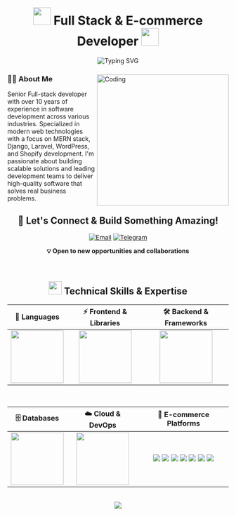 <div>
  <h1 align="center">
  <img src="https://user-images.githubusercontent.com/74038190/213844263-a8897a51-32f4-4b3b-b5c2-e1528b89f6f3.png" width="40" /> 
  Full Stack & E-commerce Developer 
  <img src="https://user-images.githubusercontent.com/74038190/213844263-a8897a51-32f4-4b3b-b5c2-e1528b89f6f3.png" width="40" />
</h1>

<div align="center">
  <img src="https://readme-typing-svg.herokuapp.com?font=Fira+Code&pause=1000&color=36BCF7&center=true&vCenter=true&width=435&lines=Senior+Full-Stack+Developer;10%2B+Years+Experience;MERN+%7C+Django+%7C+Laravel+Expert;Blockchain+%26+DeFi+Enthusiast" alt="Typing SVG" />
</div>

<div>
  <img align="right" alt="Coding" height="300" src="https://github.com/kentaurse/kentaurse/blob/main/assests/images/coding.gif" />
  
  ### 👨‍💻 About Me
   Senior Full-stack developer with over 10 years of experience in software development across various industries. Specialized in modern web technologies with a focus on MERN stack, Django, Laravel, WordPress, and Shopify development.
   I'm passionate about building scalable solutions and leading development teams to deliver high-quality software that solves real business problems.
 
  <h2 align="center">🤝 Let's Connect & Build Something Amazing!</h2>

  <div align="center">
  
   [![Email](https://img.shields.io/badge/Email-D14836?style=for-the-badge&logo=gmail&logoColor=white)](mailto:srcore3524@gmail.com)
   [![Telegram](https://img.shields.io/badge/Telegram-2CA5E0?style=for-the-badge&logo=telegram&logoColor=white)](https://t.me/srcore3524)
  
   **💡 Open to new opportunities and collaborations**
  
 </div>
</div>

<br clear="both"/>

<h2 align="center">
  <img src="https://github.com/kentaurse/kentaurse/blob/main/assests/images/code.gif" width="30"> 
  Technical Skills & Expertise
</h2>

<div align="center">
  <table>
    <thead>
      <tr>
        <th>🔧 Languages</th>
        <th>⚡ Frontend & Libraries</th>
        <th>🛠️ Backend & Frameworks</th>
      </tr>
    </thead>
    <tbody>
      <tr>
        <td align="center">
          <img height="120" src="https://skillicons.dev/icons?i=js,ts,nodejs,solidity,cpp,cs,php,py,rust,ruby&perline=5" />
        </td>
        <td align="center">
          <img height="120" src="https://skillicons.dev/icons?i=react,vue,nextjs,nuxtjs,redux,html,css,sass,tailwind,bootstrap&perline=5" />
        </td>
        <td align="center">
          <img height="120" src="https://skillicons.dev/icons?i=nestjs,express,laravel,django,graphql,fastapi,spring,flask,nodejs,nginx&perline=5" />
        </td>
      </tr>
    </tbody>
  </table>
</div>

<br/>

<div align="center">
  <table>
    <thead>
      <tr>
        <th>🗄️ Databases</th>
        <th>☁️ Cloud & DevOps</th>
        <th>🛒 E-commerce Platforms</th>
      </tr>
    </thead>
    <tbody>
      <tr>
        <td align="center">
          <img height="120" src="https://skillicons.dev/icons?i=mongodb,mysql,postgres,sqlite,redis,firebase&perline=3" />
        </td>
        <td align="center">
          <img height="120" src="https://skillicons.dev/icons?i=aws,gcp,azure,docker,kubernetes,jenkins,vercel,netlify,heroku,digitalocean&perline=5" />
        </td>
        <td align="center">
          <img src="https://img.shields.io/badge/Wordpress-21759B?style=for-the-badge&logo=wordpress&logoColor=white"/>
          <img src="https://img.shields.io/badge/WooCommerce-96588A?style=for-the-badge&logo=woocommerce&logoColor=white"/>
          <img src="https://img.shields.io/badge/shopify-8DB543?style=for-the-badge&logo=Shopify&logoColor=white"/>
          <img src="https://img.shields.io/badge/Wix-000?style=for-the-badge&logo=wix&logoColor=white"/>
          <img src="https://img.shields.io/badge/Drupal-0678BE?style=for-the-badge&logo=drupal&logoColor=white"/>
          <img src="https://img.shields.io/badge/Magento-EE672F?style=for-the-badge&logo=magento&logoColor=white"/>
          <img src="https://img.shields.io/badge/BigCommerce-121118?style=for-the-badge&logo=bigcommerce&logoColor=white"/>
        </td>
      </tr>
    </tbody>
  </table>
</div>

<br/>

<div align="center">
  <img src="https://capsule-render.vercel.app/api?type=waving&color=gradient&height=120&section=footer&text=Thanks%20for%20visiting!%20%20🚀" />
</div>
